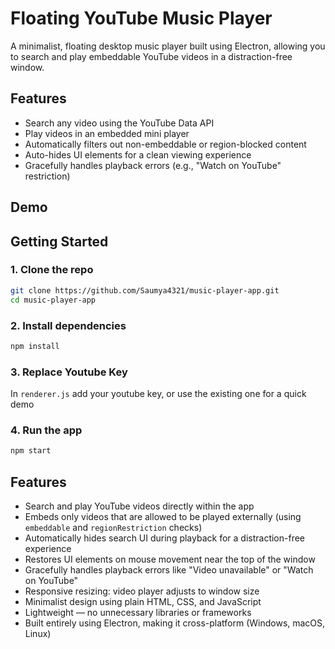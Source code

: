 # Floating YouTube Music Player

A minimalist, floating desktop music player built using Electron, allowing you to search and play embeddable YouTube videos in a distraction-free window.


## Features

- Search any video using the YouTube Data API
- Play videos in an embedded mini player
- Automatically filters out non-embeddable or region-blocked content
- Auto-hides UI elements for a clean viewing experience
- Gracefully handles playback errors (e.g., "Watch on YouTube" restriction)


## Demo


## Getting Started

### 1. Clone the repo

```bash
git clone https://github.com/Saumya4321/music-player-app.git
cd music-player-app
```
### 2. Install dependencies
```bash
npm install
```
### 3. Replace Youtube Key
In ```renderer.js``` add your youtube key, or use the existing one for a quick demo

### 4. Run the app
```bash
npm start
```
## Features

- Search and play YouTube videos directly within the app
- Embeds only videos that are allowed to be played externally (using `embeddable` and `regionRestriction` checks)
- Automatically hides search UI during playback for a distraction-free experience
- Restores UI elements on mouse movement near the top of the window
- Gracefully handles playback errors like "Video unavailable" or "Watch on YouTube"
- Responsive resizing: video player adjusts to window size
- Minimalist design using plain HTML, CSS, and JavaScript
- Lightweight — no unnecessary libraries or frameworks
- Built entirely using Electron, making it cross-platform (Windows, macOS, Linux)
